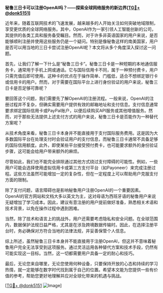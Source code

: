 **秘鲁三日卡可以注册OpenAI吗？——探索全球网络服务的新边界[[TG💪+ @donk5151](https://t.me/s/donk5151)]**

近年来，随着互联网技术的飞速发展，越来越多的人开始关注如何突破地域限制，享受更优质的全球网络服务。其中，OpenAI作为一家引领人工智能创新的公司，其提供的各类工具和服务备受瞩目。然而，对于许多非英语国家的用户来说，是否能够顺利注册并使用这些服务仍是一个疑问。特别是像秘鲁这样的南美国家，用户是否可以用当地的三日卡尝试注册OpenAI呢？本文将从多个角度深入探讨这一问题。

首先，让我们了解一下什么是“秘鲁三日卡”。秘鲁三日卡是一种短期的本地通信服务卡，通常用于手机上网或通话。它与国际信用卡不同，属于一种预付费卡，用户只需充值后即可使用。这种卡的优点在于操作简单、门槛低，适合不想绑定银行卡或信用卡的用户。然而，对于需要在国际平台上进行身份验证的用户来说，秘鲁三日卡是否足够可靠呢？

要回答这个问题，我们需要先了解OpenAI的注册流程。一般来说，OpenAI的注册过程并不复杂，但确实需要用户提供有效的邮箱地址和支付信息。支付信息通常要求绑定国际信用卡或PayPal账户，以便后续购买API服务或其他增值服务。然而，对于那些无法提供上述支付方式的用户来说，秘鲁三日卡是否能作为一种替代方案呢？

从技术角度来看，秘鲁三日卡本身并不能直接用于支付国际服务费用。这是因为大多数国际平台在处理支付时会验证用户的支付信息，而秘鲁三日卡通常不具备足够的国际信用额度。此外，即使某些平台接受预付费卡，也可能要求额外的身份验证步骤，这可能会给用户带来额外的麻烦。

尽管如此，我们也不能完全排除通过其他方式绕过支付障碍的可能性。例如，一些用户可能会选择使用虚拟信用卡或第三方支付平台（如Payoneer）来完成注册过程。这些方法虽然可能增加一定的复杂性，但在一定程度上可以帮助用户克服支付方面的限制。

除了支付问题，语言障碍也是影响秘鲁用户注册OpenAI的一个重要因素。OpenAI的官方网站和文档大多以英文为主，这对母语为西班牙语的秘鲁用户来说无疑增加了学习成本。因此，建议有意注册的用户提前做好准备，熟悉相关术语和技术背景，以免在操作过程中遇到困难。

当然，除了技术和语言上的挑战外，用户还需要考虑隐私和安全问题。在全球范围内，数据保护法规日益严格，尤其是在涉及跨境数据传输时。因此，在选择注册平台时，务必确保对方符合当地的法律法规，并妥善保管个人信息。

综上所述，虽然秘鲁三日卡本身并不能直接用于注册OpenAI，但这并不意味着秘鲁用户完全无法享受到这项服务。通过灵活运用各种替代方案和技术手段，仍然有可能实现这一目标。当然，这一切都需要用户具备一定的耐心和技巧。

最后，无论您来自哪里，无论您使用何种设备，只要保持开放的心态和持续的学习热情，就一定能够在数字时代找到属于自己的位置。希望本文能为您提供一些有价值的参考，帮助您更好地理解并应对全球化带来的机遇与挑战。

[[TG💪+ @donk5151](https://t.me/s/donk5151) ![Image](https://i.postimg.cc/rwNCRYN7/Snipaste-2025-04-30-17-27-05.png)]